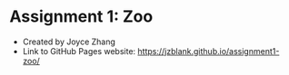 # Assignment 1: Zoo
- Created by Joyce Zhang 
- Link to GitHub Pages website: https://jzblank.github.io/assignment1-zoo/

